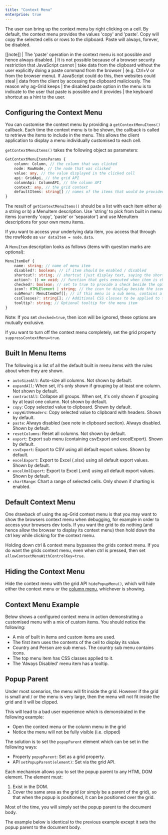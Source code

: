 ```yaml
---
title: "Context Menu"
enterprise: true
---
```


The user can bring up the context menu by right clicking on a cell. By default, the context menu provides the values 'copy' and 'paste'. Copy will copy the selected cells or rows to the clipboard. Paste will always, forever, be disabled.

[[note]]
| The 'paste' operation in the context menu is not possible and hence always disabled.
| It is not possible because of a browser security restriction that JavaScript cannot
| take data from the clipboard without the user explicitly doing a paste command from the browser
| (e.g. Ctrl+V or from the browser menu). If JavaScript could do this, then websites could steal
| data from the client by accessing the clipboard maliciously. The reason why ag-Grid keeps
| the disabled paste option in the menu is to indicate to the user that paste is possible and it provides
| the keyboard shortcut as a hint to the user.

## Configuring the Context Menu

You can customise the context menu by providing a `getContextMenuItems()` callback. Each time the context menu is to be shown, the callback is called to retrieve the items to include in the menu. This allows the client application to display a menu individually customised to each cell.

`getContextMenuItems()` takes the following object as parameters:

```ts
GetContextMenuItemsParams {
    column: Column, // the column that was clicked
    node: RowNode, // the node that was clicked
    value: any, // the value displayed in the clicked cell
    api: GridApi, // the grid API
    columnApi: ColumnAPI, // the column API
    context: any, // the grid context
    defaultItems: string[] // names of the items that would be provided by default
}
```

The result of `getContextMenuItems()` should be a list with each item either a) a string or b) a MenuItem description. Use 'string' to pick from built in menu items (currently 'copy', 'paste' or 'separator') and use MenuItem descriptions for your own menu items.

If you want to access your underlying data item, you access that through the rowNode as `var dataItem = node.data`.

A `MenuItem` description looks as follows (items with question marks are optional):

```ts
MenuItemDef {
    name: string; // name of menu item
    disabled?: boolean; // if item should be enabled / disabled
    shortcut?: string; // shortcut (just display text, saying the shortcut here does nothing)
    action?: () => void; // function that gets executed when item is chosen
    checked?: boolean; // set to true to provide a check beside the option
    icon?: HTMLElement | string; // the icon to display beside the icon, either a DOM element or HTML string
    subMenu?: MenuItemDef[]; // if this menu is a sub menu, contains a list of sub menu item definitions
    cssClasses?: string[]; // Additional CSS classes to be applied to the menu item
    tooltip?: string; // Optional tooltip for the menu item
}
```

Note: If you set `checked=true`, then icon will be ignored, these options are mutually exclusive.

If you want to turn off the context menu completely, set the grid property `suppressContextMenu=true`.

## Built In Menu Items

The following is a list of all the default built in menu items with the rules about when they are shown.

- `autoSizeAll`: Auto-size all columns. Not shown by default.
- `expandAll`: When set, it's only shown if grouping by at least one column. Not shown by default.
- `contractAll`: Collapse all groups. When set, it's only shown if grouping by at least one column. Not shown by default.
- `copy`: Copy selected value to clipboard. Shown by default.
- `copyWithHeaders`: Copy selected value to clipboard with headers. Shown by default.
- `paste`: Always disabled (see note in clipboard section). Always disabled. Shown by default.
- `resetColumns`: Reset all columns. Not shown by default.
- `export`: Export sub menu (containing csvExport and excelExport). Shown by default.
- `csvExport`: Export to CSV using all default export values. Shown by default.
- `excelExport`: Export to Excel (.xlsx) using all default export values. Shown by default.
- `excelXmlExport`: Export to Excel (.xml) using all default export values. Shown by default.
- `chartRange`: Chart a range of selected cells. Only shown if charting is enabled.

## Default Context Menu

One drawback of using the ag-Grid context menu is that you may want to show the browsers context menu when debugging, for example in order to access your browsers dev tools. If you want the grid to do nothing (and hence allow the browser to display its context menu) then hold down the ctrl key while clicking for the context menu.

Holding down ctrl & context menu bypasses the grids context menu. If you do want the grids context menu, even when ctrl is pressed, then set `allowContextMenuWithControlKey=true`.

## Hiding the Context Menu

Hide the context menu with the grid API `hidePopupMenu()`, which will hide either the context menu or the [column menu](../column-menu), whichever is showing.

## Context Menu Example

Below shows a configured context menu in action demonstrating a customised menu with a mix of custom items. You should notice the following:

- A mix of built in items and custom items are used.
- The first item uses the contents of the cell to display its value.
- Country and Person are sub menus. The country sub menu contains icons.
- The top menu item has CSS classes applied to it.
- The 'Always Disabled' menu item has a tooltip.

<grid-example title='Context Menu Example' name='context-menu' type='generated' options='{ "enterprise": true, "modules": ["clientside", "menu", "excel", "range", "clipboard", "charts"] }'></grid-example>

## Popup Parent

Under most scenarios, the menu will fit inside the grid. However if the grid is small and / or the menu is very large, then the menu will not fit inside the grid and it will be clipped.

This will lead to a bad user experience which is demonstrated in the following example:

- Open the context menu or the column menu in the grid
- Notice the menu will not be fully visible (i.e. clipped)

<grid-example title='Small Grid Problem' name='popup-parent-problem' type='generated' options='{ "enterprise": true, "exampleHeight": 400, "modules": ["clientside", "menu", "excel", "clipboard"] }'></grid-example>

The solution is to set the `popupParent` element which can be set in the following ways:

- Property `popupParent`: Set as a grid property.
- API `setPopupParent(element)`: Set via the grid API.

Each mechanism allows you to set the popup parent to any HTML DOM element. The element must:

1. Exist in the DOM.
1. Cover the same area as the grid (or simply be a parent of the grid), so that when the popup is positioned, it can be positioned over the grid.

Most of the time, you will simply set the popup parent to the document body.

The example below is identical to the previous example except it sets the popup parent to the document body.

<grid-example title='Small Grid Solution' name='popup-parent-solution' type='generated' options='{ "enterprise": true, "exampleHeight": 400, "modules": ["clientside", "menu", "excel", "clipboard"] }'></grid-example>
